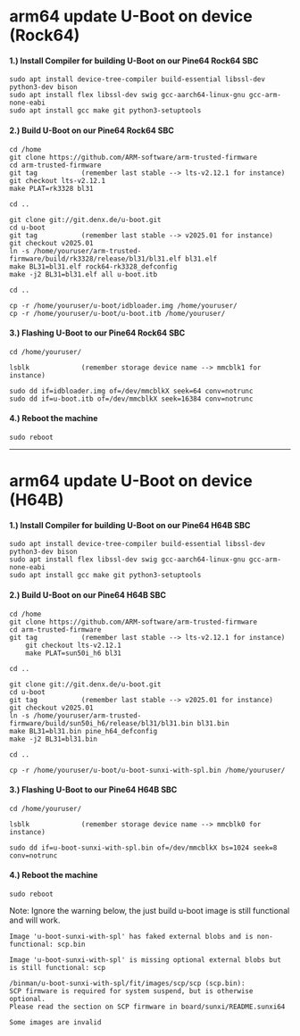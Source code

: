 # arm64 update U-Boot on device (Rock64)

#### 1.)	Install Compiler for building U-Boot on our Pine64 Rock64 SBC

	sudo apt install device-tree-compiler build-essential libssl-dev python3-dev bison
	sudo apt install flex libssl-dev swig gcc-aarch64-linux-gnu gcc-arm-none-eabi
	sudo apt install gcc make git python3-setuptools

#### 2.)	Build U-Boot on our Pine64 Rock64 SBC

	cd /home
	git clone https://github.com/ARM-software/arm-trusted-firmware
	cd arm-trusted-firmware
	git tag           (remember last stable --> lts-v2.12.1 for instance)
	git checkout lts-v2.12.1
	make PLAT=rk3328 bl31
  
	cd ..
  
	git clone git://git.denx.de/u-boot.git
	cd u-boot
	git tag           (remember last stable --> v2025.01 for instance)
	git checkout v2025.01
	ln -s /home/youruser/arm-trusted-firmware/build/rk3328/release/bl31/bl31.elf bl31.elf
	make BL31=bl31.elf rock64-rk3328_defconfig
	make -j2 BL31=bl31.elf all u-boot.itb
  
	cd ..
  
	cp -r /home/youruser/u-boot/idbloader.img /home/youruser/
	cp -r /home/youruser/u-boot/u-boot.itb /home/youruser/

#### 3.)	Flashing U-Boot to our Pine64 Rock64 SBC

	cd /home/youruser/
  
	lsblk             (remember storage device name --> mmcblk1 for instance)
  
	sudo dd if=idbloader.img of=/dev/mmcblkX seek=64 conv=notrunc
	sudo dd if=u-boot.itb of=/dev/mmcblkX seek=16384 conv=notrunc

#### 4.)	Reboot the machine

	sudo reboot

---------------------------------------------------------------------------------------------------

# arm64 update U-Boot on device (H64B)

#### 1.)	Install Compiler for building U-Boot on our Pine64 H64B SBC

	sudo apt install device-tree-compiler build-essential libssl-dev python3-dev bison
 	sudo apt install flex libssl-dev swig gcc-aarch64-linux-gnu gcc-arm-none-eabi
  	sudo apt install gcc make git python3-setuptools

#### 2.)	Build U-Boot on our Pine64 H64B SBC

	cd /home
 	git clone https://github.com/ARM-software/arm-trusted-firmware
  	cd arm-trusted-firmware
   	git tag           (remember last stable --> lts-v2.12.1 for instance)
    	git checkout lts-v2.12.1
     	make PLAT=sun50i_h6 bl31

	cd ..
  
	git clone git://git.denx.de/u-boot.git
	cd u-boot
	git tag           (remember last stable --> v2025.01 for instance)
	git checkout v2025.01
	ln -s /home/youruser/arm-trusted-firmware/build/sun50i_h6/release/bl31/bl31.bin bl31.bin
	make BL31=bl31.bin pine_h64_defconfig
	make -j2 BL31=bl31.bin
  
	cd ..

	cp -r /home/youruser/u-boot/u-boot-sunxi-with-spl.bin /home/youruser/

#### 3.)	Flashing U-Boot to our Pine64 H64B SBC


	cd /home/youruser/
  
	lsblk             (remember storage device name --> mmcblk0 for instance)

	sudo dd if=u-boot-sunxi-with-spl.bin of=/dev/mmcblkX bs=1024 seek=8 conv=notrunc

#### 4.)	Reboot the machine

	sudo reboot

 Note: Ignore the warning below, the just build u-boot image is still functional and will work.

 	Image 'u-boot-sunxi-with-spl' has faked external blobs and is non-functional: scp.bin
	
	Image 'u-boot-sunxi-with-spl' is missing optional external blobs but is still functional: scp
	
	/binman/u-boot-sunxi-with-spl/fit/images/scp/scp (scp.bin):
   	SCP firmware is required for system suspend, but is otherwise optional.
   	Please read the section on SCP firmware in board/sunxi/README.sunxi64
	
	Some images are invalid
